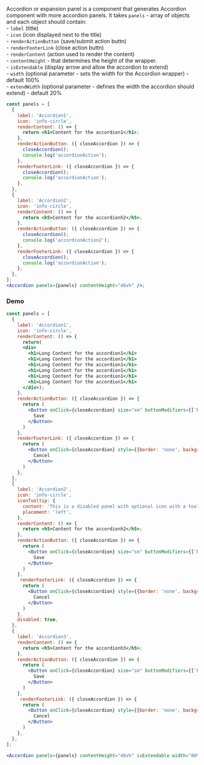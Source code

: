 Accordion or expansion panel is a component that generates Accordion component with more accordion panels. It takes `panels` - array of objects and each object should contain:
<br/>- `label` (title)
<br/>- `icon` (icon displayed next to the title)
<br/>- `renderActionButton` (save/submit action buttn)
<br/>- `renderFooterLink` (close action buttn)
<br/> - `renderContent` (action used to render the content)
<br/> - `contentHeight` - that determines the height of the wrapper.
<br/> - `isExtendable` (display arrow and allow the accordion to extend)
<br/> - `width` (optional parameter - sets the width for the Accordion wrapper) - default 100%
<br/> - `extendWidth` (optional parameter - defines the width the accordion should extend) - default 20%

```jsx static
const panels = [
  {
    label: 'Accordion1',
    icon: 'info-circle',
    renderContent: () => {
      return <h1>Content for the accordion1</h1>;
    },
    renderActionButton: ({ closeAccordion }) => {
      closeAccordion();
      console.log('accordionAction');
    },
    renderFooterLink: ({ closeAccordion }) => {
      closeAccordion();
      console.log('accordionAction');
    },
  },
  {
    label: 'Accordion2',
    icon: 'info-circle',
    renderContent: () => {
      return <h5>Content for the accordionh2</h5>;
    },
    renderActionButton: ({ closeAccordion }) => {
      closeAccordion();
      console.log('accordionAction2');
    },
    renderFooterLink: ({ closeAccordion }) => {
      closeAccordion();
      console.log('accordionAction');
    },
  },
];
<Accordion panels={panels} contentHeight="46vh" />;
```

### Demo

```jsx
const panels = [
  {
    label: 'Accordion1',
    icon: 'info-circle',
    renderContent: () => {
      return(
      <div>
        <h1>Long Content for the accordion1</h1>
        <h1>Long Content for the accordion1</h1>
        <h1>Long Content for the accordion1</h1>
        <h1>Long Content for the accordion1</h1>
        <h1>Long Content for the accordion1</h1>
        <h1>Long Content for the accordion1</h1>
      </div>);
    },
    renderActionButton: ({ closeAccordion }) => {
      return (
        <Button onClick={closeAccordion} size="sm" buttonModifiers={['buttonPrimary']}>
          Save
        </Button>
      )
    },
    renderFooterLink: ({ closeAccordion }) => {
      return (
        <Button onClick={closeAccordion} style={{border: 'none', background: 'transparent'}} size="sm">
          Cancel
        </Button>
      )
    },
  },
  {
    label: 'Accordion2',
    icon: 'info-circle',
    iconTooltip: {
      content: 'This is a disabled panel with optional icon with a tooltip',
      placement: 'left',
    },
    renderContent: () => {
      return <h5>Content for the accordionh2</h5>;
    },
    renderActionButton: ({ closeAccordion }) => {
      return (
        <Button onClick={closeAccordion} size="sm" buttonModifiers={['buttonPrimary']}>
          Save
        </Button>
      )
    },
     renderFooterLink: ({ closeAccordion }) => {
      return (
        <Button onClick={closeAccordion} style={{border: 'none', background: 'transparent'}} size="sm">
          Cancel
        </Button>
      )
    },
    disabled: true,
  },
  {
    label: 'Accordion3',
    renderContent: () => {
      return <h5>Content for the accordionh3</h5>;
    },
    renderActionButton: ({ closeAccordion }) => {
      return (
        <Button onClick={closeAccordion} size="sm" buttonModifiers={['buttonPrimary']}>
          Save
        </Button>
      )
    },
     renderFooterLink: ({ closeAccordion }) => {
      return (
        <Button onClick={closeAccordion} style={{border: 'none', background: 'transparent'}} size="sm">
          Cancel
        </Button>
      )
    },
  },
];

<Accordion panels={panels} contentHeight="46vh" isExtendable width="80%" extendWidth="20%" />;
```
